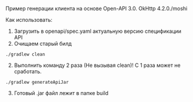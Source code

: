 Пример генерации клиента на основе Open-API 3.0.
OkHttp 4.2.0./moshi

Как использовать:
1) Загрузить в openapi/spec.yaml актуальную версию спецификации API
2) Очищаем старый билд
```
./gradlew clean
```
2) Выполнить команду 2 раза (Не вызывая clean)! С 1 раза может не сработать.
```
./gradlew generateApiJar
```
3) Готовый .jar файл лежит в папке build

